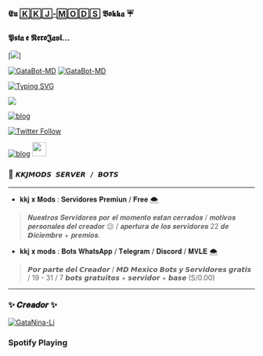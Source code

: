 ### 𝕰𝖚 [🄺🄺🄹-🄼🄾🄳🅂][website] 𝕭𝖔𝖐𝖐𝖆 ☔
### 𝕻𝖘𝖙𝖆 𝖊 𝕹𝖊𝖗𝖔𝕵𝖆𝖛𝖑...
[<img src="https://media.tenor.com/eGVTh8vKAEAAAAAC/itachi.gif">]

[website]:https://www.instagram.com/nero.javl/

<p align="center">
</p>
<a href="#"><img title="GataBot-MD" src="https://img.shields.io/badge/kkjmos eu su opinion vale oro para mi-red?colorA=%&colorBF77F48FF=%F77F48FF&style=for-the-badge"></a> 
<a href="#"><img title="GataBot-MD" src="https://img.shields.io/badge/comunicate conmigo a travez de las siguientes redes-red?colorA=%F77F48FF&colorB=%F77F48FF&style=for-the-badge">
</a>

[![Typing SVG](http://readme-typing-svg.herokuapp.com?font=Fira+Code&weight=100&size=11&pause=435&color=34F6F7&width=435&lines=Redes+de+JAVL+X+KKJ+MODS+%F0%9F%8C%88%E2%9C%A8)](https://git.io/typing-svg)

<a href="https://www.instagram.com/nero.javl/" target="_blank"><img src="https://img.shields.io/badge/-Instagram-%23E4405F?style=for-the-badge&logo=instagram&logoColor=white" target="_blank"></a>


[![blog](https://img.shields.io/badge/YouTube-FF0000?style=for-the-badge&logo=youtube&logoColor=white)
](https://www.youtube.com/@user-it8wp6yl6z)


[![Twitter Follow](https://img.shields.io/twitter/follow/NeroJavl?color=1DA1F2&label=NeroJavl&logo=Twitter&style=for-the-badge)](https://twitter.com/NeroJavl)


	
[![blog](https://img.shields.io/badge/Nero-Wiii-25D366?style=for-the-badge&logo=whatsapp&logoColor=white 
)](https://wa.me/51914595625) <a href="https://api.whatsapp.com/send/?phone=51914595625"> <img src="https://upload.wikimedia.org/wikipedia/commons/thumb/1/19/WhatsApp_logo-color-vertical.svg/1200px-WhatsApp_logo-color-vertical.svg.png" height="29px">

</a>

### 🍒 ```𝙆𝙆𝙅𝙈𝙊𝘿𝙎 𝙎𝙀𝙍𝙑𝙀𝙍 / 𝘽𝙊𝙏𝙎```
-----
* 𝐤𝐤𝐣 𝐱 𝐌𝐨𝐝𝐬 : 𝐒𝐞𝐫𝐯𝐢𝐝𝐨𝐫𝐞𝐬 𝐏𝐫𝐞𝐦𝐢𝐮𝐧 / 𝐅𝐫𝐞𝐞 🌨
> 𝑵𝒖𝒆𝒔𝒕𝒓𝒐𝒔 𝑺𝒆𝒓𝒗𝒊𝒅𝒐𝒓𝒆𝒔 𝒑𝒐𝒓 𝒆𝒍 𝒎𝒐𝒎𝒆𝒏𝒕𝒐 𝒆𝒔𝒕𝒂𝒏 𝒄𝒆𝒓𝒓𝒂𝒅𝒐𝒔 / 𝒎𝒐𝒕𝒊𝒗𝒐𝒔 𝒑𝒆𝒓𝒔𝒐𝒏𝒂𝒍𝒆𝒔 𝒅𝒆𝒍 𝒄𝒓𝒆𝒂𝒅𝒐𝒓 :confused: / 𝒂𝒑𝒆𝒓𝒕𝒖𝒓𝒂 𝒅𝒆 𝒍𝒐𝒔 𝒔𝒆𝒓𝒗𝒊𝒅𝒐𝒓𝒆𝒔 22 𝒅𝒆 𝘿𝒊𝒄𝒊𝒆𝒎𝒃𝒓𝒆 + 𝒑𝒓𝒆𝒎𝒊𝒐𝒔.
* 𝐤𝐤𝐣 𝐱 𝐦𝐨𝐝𝐬 : 𝐁𝐨𝐭𝐬 𝐖𝐡𝐚𝐭𝐬𝐀𝐩𝐩 / 𝐓𝐞𝐥𝐞𝐠𝐫𝐚𝐦 / 𝐃𝐢𝐬𝐜𝐨𝐫𝐝 / 𝐌𝐕𝐋𝐄 🌨
> 𝙋𝙤𝙧 𝙥𝙖𝙧𝙩𝙚 𝙙𝙚𝙡 𝘾𝙧𝙚𝙖𝙙𝙤𝙧 / 𝙈𝘿 𝙈𝙚𝙭𝙞𝙘𝙤 
𝘽𝙤𝙩𝙨 𝙮 𝙎𝙚𝙧𝙫𝙞𝙙𝙤𝙧𝙚𝙨 𝙜𝙧𝙖𝙩𝙞𝙨 / 19 - 31 /
7 𝙗𝙤𝙩𝙨 𝙜𝙧𝙖𝙩𝙪𝙞𝙩𝙤𝙨 + 𝙨𝙚𝙧𝙫𝙞𝙙𝙤𝙧 + 𝙗𝙖𝙨𝙚 (S/0.00)
---
### ✨ 𝑪𝒓𝒆𝒂𝒅𝒐𝒓 ✨ 

 [![GataNina-Li](https://lh3.googleusercontent.com/JUUBM9W8-M-58SrXMmUb-DCMOgXHH99pUx0ebqadqlARchyRLB39F7gnXF8RZB3hfOcSTw=s71)](https://github.com/NeroJavl) 


### Spotify Playing


